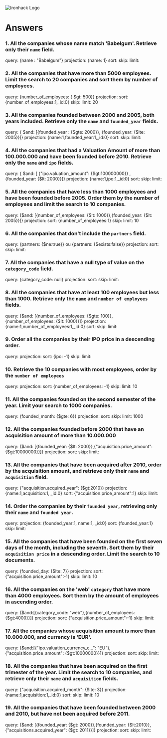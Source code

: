 ![Ironhack Logo](https://i.imgur.com/1QgrNNw.png)

# Answers

### 1. All the companies whose name match 'Babelgum'. Retrieve only their `name` field.

query: {name : "Babelgum"}
projection: {name: 1}
sort: 
skip: 
limit: 
### 2. All the companies that have more than 5000 employees. Limit the search to 20 companies and sort them by **number of employees**.
query: {number_of_employees: { $gt: 500}}
projection: 
sort: {number_of_employees:1,_id:0}
skip:
limit: 20

### 3. All the companies founded between 2000 and 2005, both years included. Retrieve only the `name` and `founded_year` fields.

query: { $and: [{founded_year : {$gte: 2000}}, {founded_year: {$lte: 2005}}]}
projection: {name:1,founded_year:1,_id:0}
sort: 
skip: 
limit: 

### 4. All the companies that had a Valuation Amount of more than 100.000.000 and have been founded before 2010. Retrieve only the `name` and `ipo` fields.
query: { $and: [ {"ipo.valuation_amount": {$gt:100000000}} , {founded_year: {$lt: 2000}}]}
projection: {name:1,ipo:1,_id:0}
sort: 
skip: 
limit: 
### 5. All the companies that have less than 1000 employees and have been founded before 2005. Order them by the number of employees and limit the search to 10 companies.

query: {$and: [{number_of_employees: {$lt: 1000}},{founded_year: {$lt: 2005}}]}
projection: 
sort: {number_of_employees:1}
skip:
limit: 10

### 6. All the companies that don't include the `partners` field.

query: {partners: {$ne:true}} ou {partners: {$exists:false}}
projection:
sort: 
skip: 
limit: 

### 7. All the companies that have a null type of value on the `category_code` field.

query: {category_code: null}
projection: 
sort: 
skip: 
limit: 

### 8. All the companies that have at least 100 employees but less than 1000. Retrieve only the `name` and `number of employees` fields.

query: {$and: [{number_of_employees: {$gte: 100}},{number_of_employees: {$lt: 1000}}]}
projection: {name:1,number_of_employees:1,_id:0}
sort: 
skip: 
limit: 

### 9. Order all the companies by their IPO price in a descending order.

query: 
projection: 
sort: {ipo: -1}
skip:
limit: 

### 10. Retrieve the 10 companies with most employees, order by the `number of employees`

query: 
projection: 
sort: {number_of_employees: -1}
skip: 
limit: 10

### 11. All the companies founded on the second semester of the year. Limit your search to 1000 companies.

query: {founded_month: {$gte: 6}}
projection: 
sort: 
skip:
limit: 1000

### 12. All the companies founded before 2000 that have an acquisition amount of more than 10.000.000

query: {$and: [{founded_year: {$lt: 2000}},{"acquisition.price_amount": {$gt:10000000}}]}
projection: 
sort: 
skip: 
limit: 

### 13. All the companies that have been acquired after 2010, order by the acquisition amount, and retrieve only their `name` and `acquisition` field.

query: {"acquisition.acquired_year": {$gt:2010}}
projection: {name:1,acquisition:1, _id:0}
sort: {"acquisition.price_amount":1}
skip: 
limit: 

### 14. Order the companies by their `founded year`, retrieving only their `name` and `founded year`.

query: 
projection: {founded_year:1, name:1, _id:0}
sort: {founded_year:1}
skip: 
limit: 

### 15. All the companies that have been founded on the first seven days of the month, including the seventh. Sort them by their `acquisition price` in a descending order. Limit the search to 10 documents.

query: {founded_day: {$lte: 7}}
projection: 
sort: {"acquisition.price_amount":-1}
skip: 
limit: 10

### 16. All the companies on the 'web' `category` that have more than 4000 employees. Sort them by the amount of employees in ascending order.

query: {$and:[{category_code: "web"},{number_of_employees: {$gt:4000}}]}
projection: 
sort: {"acquisition.price_amount":-1}
skip: 
limit: 

### 17. All the companies whose acquisition amount is more than 10.000.000, and currency is 'EUR'.

query: {$and:[{"ipo.valuation_currency_c...": "EU"},{"acquisition.price_amount": {$gt:10000000}}]}
projection: 
sort: 
skip: 
limit: 

### 18. All the companies that have been acquired on the first trimester of the year. Limit the search to 10 companies, and retrieve only their `name` and `acquisition` fields.

query: {"acquisition.acquired_month": {$lte: 3}}
projection: {name:1,acquisition:1,_id:0}
sort: 
skip: 
limit: 10

### 19. All the companies that have been founded between 2000 and 2010, but have not been acquired before 2011.

query: {$and: [{founded_year: {$gt: 2000}},{founded_year: {$lt:2010}},{"acquisitions.acquired_year": {$gt: 2011}}]}
projection: 
sort:
skip: 
limit: 

